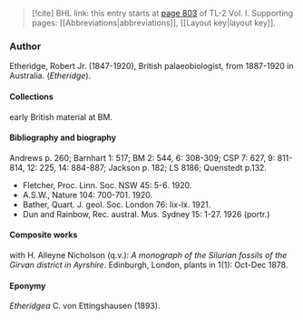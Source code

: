 > [!cite] BHL link: this entry starts at [page 803](https://www.biodiversitylibrary.org/item/103414#page/851/mode/1up) of TL-2 Vol. I.
> Supporting pages: [[Abbreviations|abbreviations]], [[Layout key|layout key]].

### Author

Etheridge, Robert Jr. (1847-1920), British palaeobiologist, from 1887-1920 in Australia. (*Etheridge*).

#### Collections

early British material at BM.

#### Bibliography and biography

Andrews p. 260; Barnhart 1: 517; BM 2: 544, 6: 308-309; CSP 7: 627, 9: 811-814, 12: 225, 14: 884-887; Jackson p. 182; LS 8186; Quenstedt p.132.
- Fletcher, Proc. Linn. Soc. NSW 45: 5-6. 1920.
- A.S.W., Nature 104: 700-701. 1920.
- Bather, Quart. J. geol. Soc. London 76: lix-lx. 1921.
- Dun and Rainbow, Rec. austral. Mus. Sydney 15: 1-27. 1926 (portr.)

#### Composite works

with H. Alleyne Nicholson (q.v.): *A monograph of the Silurian fossils of the Girvan district in Ayrshire*. Edinburgh, London, plants in 1(1): Oct-Dec 1878.

#### Eponymy

*Etheridgea* C. von Ettingshausen (1893).

